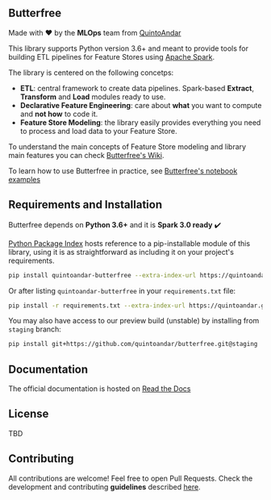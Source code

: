 ## Butterfree
Made with :heart: by the **MLOps** team from [QuintoAndar](https://github.com/quintoandar/)

This library supports Python version 3.6+ and meant to provide tools for building ETL pipelines for Feature Stores using [Apache Spark](https://spark.apache.org/).

The library is centered on the following concetps:
- **ETL**: central framework to create data pipelines. Spark-based **Extract**, **Transform** and **Load** modules ready to use.
- **Declarative Feature Engineering**: care about **what** you want to compute and **not how** to code it.
- **Feature Store Modeling**: the library easily provides everything you need to process and load data to your Feature Store.

To understand the main concepts of Feature Store modeling and library main features you can check [Butterfree's Wiki](https://github.com/quintoandar/butterfree/wiki).

To learn how to use Butterfree in practice, see [Butterfree's notebook examples](https://github.com/quintoandar/butterfree/tree/master/examples)  

## Requirements and Installation
Butterfree depends on **Python 3.6+** and it is **Spark 3.0 ready** :heavy_check_mark:

[Python Package Index](https://quintoandar.github.io/python-package-server/) hosts reference to a pip-installable module of this library, using it is as straightforward as including it on your project's requirements.

```bash
pip install quintoandar-butterfree --extra-index-url https://quintoandar.github.io/python-package-server/
```

Or after listing `quintoandar-butterfree` in your `requirements.txt` file:

```bash
pip install -r requirements.txt --extra-index-url https://quintoandar.github.io/python-package-server/
```

You may also have access to our preview build (unstable) by installing from `staging` branch:

```bash
pip install git+https://github.com/quintoandar/butterfree.git@staging
```

## Documentation
The official documentation is hosted on [Read the Docs](https://quintoandar-butterfree.readthedocs-hosted.com/en/latest/home.html)

## License
TBD

## Contributing
All contributions are welcome! Feel free to open Pull Requests. Check the development and contributing **guidelines** described [here](CONTRIBUTING.md).
